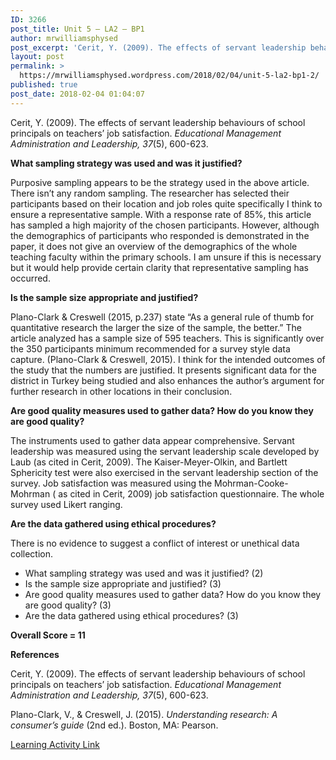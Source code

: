```yaml
---
ID: 3266
post_title: Unit 5 – LA2 – BP1
author: mrwilliamsphysed
post_excerpt: 'Cerit, Y. (2009). The effects of servant leadership behaviours of school principals on teachers&rsquo; job satisfaction.&nbsp;Educational Management Administration and Leadership, 37(5), 600-623. What sampling strategy was used and was it justified? Purposive sampling appears to be the strategy used in the above article. There isn&rsquo;t any random sampling. The researcher has selected their participants based &hellip; <a href="https://mrwilliamsphysed.wordpress.com/2018/02/04/unit-5-la2-bp1-2/">Continue reading <span>Unit 5 &ndash; LA2 &ndash;&nbsp;BP1</span></a>'
layout: post
permalink: >
  https://mrwilliamsphysed.wordpress.com/2018/02/04/unit-5-la2-bp1-2/
published: true
post_date: 2018-02-04 01:04:07
---
```

Cerit, Y. (2009). The effects of servant leadership behaviours of school principals on teachers’ job satisfaction. <em>Educational Management Administration and Leadership, 37</em>(5), 600-623.

<strong>What sampling strategy was used and was it justified?</strong>

Purposive sampling appears to be the strategy used in the above article. There isn&#8217;t any random sampling. The researcher has selected their participants based on their location and job roles quite specifically I think to ensure a representative sample. With a response rate of 85%, this article has sampled a high majority of the chosen participants. However, although the demographics of participants who responded is demonstrated in the paper, it does not give an overview of the demographics of the whole teaching faculty within the primary schools. I am unsure if this is necessary but it would help provide certain clarity that representative sampling has occurred.

<strong>Is the sample size appropriate and justified?</strong>

Plano-Clark &amp; Creswell (2015, p.237) state &#8220;As a general rule of thumb for quantitative research the larger the size of the sample, the better.&#8221; The article analyzed has a sample size of 595 teachers. This is significantly over the 350 participants minimum recommended for a survey style data capture. (Plano-Clark &amp; Creswell, 2015). I think for the intended outcomes of the study that the numbers are justified. It presents significant data for the district in Turkey being studied and also enhances the author&#8217;s argument for further research in other locations in their conclusion.

<strong>Are good quality measures used to gather data? How do you know they are good quality?</strong>

The instruments used to gather data appear comprehensive. Servant leadership was measured using the servant leadership scale developed by Laub (as cited in Cerit, 2009). The Kaiser-Meyer-Olkin, and Bartlett Sphericity test were also exercised in the servant leadership section of the survey. Job satisfaction was measured using the Mohrman-Cooke-Mohrman ( as cited in Cerit, 2009) job satisfaction questionnaire. The whole survey used Likert ranging.

<strong>Are the data gathered using ethical procedures?</strong>

There is no evidence to suggest a conflict of interest or unethical data collection.

<ul>
<li>What sampling strategy was used and was it justified? (2)</li>
<li>Is the sample size appropriate and justified? (3)</li>
<li>Are good quality measures used to gather data? How do you know they are good quality? (3)</li>
<li>Are the data gathered using ethical procedures? (3)</li>
</ul>

<strong>Overall Score = 11</strong>

<strong>References</strong>

Cerit, Y. (2009). The effects of servant leadership behaviours of school principals on teachers’ job satisfaction. <em>Educational Management Administration and Leadership, 37</em>(5), 600-623.

Plano-Clark, V., &amp; Creswell, J. (2015). <em>Understanding research: A consumer’s guide</em> (2nd ed.). Boston, MA: Pearson.

<a href="https://create.twu.ca/ldrs591/unit-5-learning-activities/">Learning Activity Link</a>